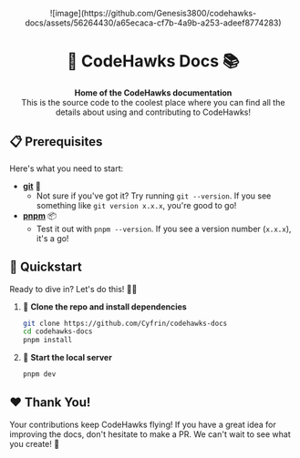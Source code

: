 <p align="center">
  ![image](https://github.com/Genesis3800/codehawks-docs/assets/56264430/a65ecaca-cf7b-4a9b-a253-adeef8774283)
</p>

<h1 align="center">🚀 CodeHawks Docs 📚</h1>

<p align="center">
  <b>Home of the CodeHawks documentation</b><br>
  This is the source code to the coolest place where you can find all the details about using and contributing to CodeHawks!
</p>

## 📋 Prerequisites

Here's what you need to start:

- **[git](https://git-scm.com/book/en/v2/Getting-Started-Installing-Git)** 🐙
  - Not sure if you've got it? Try running `git --version`. If you see something like `git version x.x.x`, you're good to go!
- **[pnpm](https://pnpm.io/)** 📦
  - Test it out with `pnpm --version`. If you see a version number (`x.x.x`), it's a go!

## 🏁 Quickstart

Ready to dive in? Let's do this! 🏊‍♂️

1. 🐣 **Clone the repo and install dependencies**

    ```bash
    git clone https://github.com/Cyfrin/codehawks-docs
    cd codehawks-docs
    pnpm install
    ```

2. 🚀 **Start the local server**

    ```bash
    pnpm dev
    ```

## ❤️ Thank You!

Your contributions keep CodeHawks flying! If you have a great idea for improving the docs, don't hesitate to make a PR. We can't wait to see what you create! 🎉

